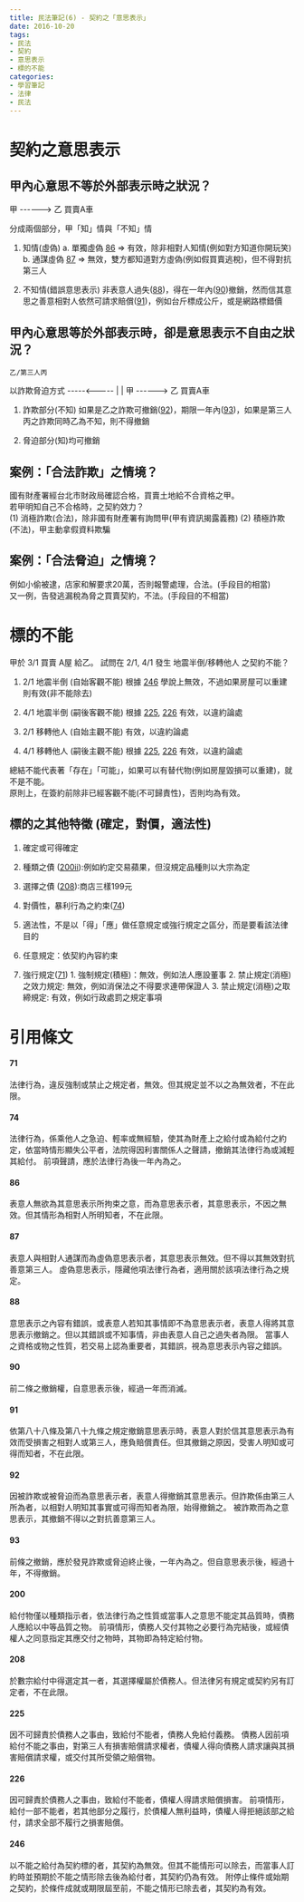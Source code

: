 ```yaml
---
title: 民法筆記(6) - 契約之「意思表示」
date: 2016-10-20
tags:
- 民法
- 契約
- 意思表示
- 標的不能
categories:
- 學習筆記
- 法律
- 民法
---
```


# 契約之意思表示
## 甲內心意思不等於外部表示時之狀況？
  甲 ------> 乙
     買賣A車

分成兩個部分，甲「知」情與「不知」情

1. 知情(虛偽)
  a. 單獨虛偽
    [86](#86) => 有效，除非相對人知情(例如對方知道你開玩笑)
  b. 通謀虛偽
    [87](#87) => 無效，雙方都知道對方虛偽(例如假買賣逃稅)，但不得對抗第三人

2. 不知情(錯誤意思表示)
  非表意人過失([88](#88))，得在一年內([90](#90))撤銷，然而信其意思之善意相對人依然可請求賠償([91](#91))，例如台斤標成公斤，或是網路標錯價

## 甲內心意思等於外部表示時，卻是意思表示不自由之狀況？
    乙/第三人丙
   以詐欺脅迫方式
   -----<-----
   |         |
  甲 ------> 乙
     買賣A車

1. 詐欺部分(不知)
  如果是乙之詐欺可撤銷([92](#92))，期限一年內([93](#93))，如果是第三人丙之詐欺同時乙為不知，則不得撤銷

2. 脅迫部分(知)均可撤銷

<!-- more -->

## 案例：「合法詐欺」之情境？
國有財產署經台北市財政局確認合格，買賣土地給不合資格之甲。  
若甲明知自己不合格時，之契約效力？  
(1) 消極詐欺(合法)，除非國有財產署有詢問甲(甲有資訊揭露義務)
(2) 積極詐欺(不法)，甲主動拿假資料欺騙

## 案例：「合法脅迫」之情境？
例如小偷被逮，店家和解要求20萬，否則報警處理，合法。(手段目的相當)  
又一例，告發逃漏稅為脅之買賣契約，不法。(手段目的不相當)

# 標的不能
甲於 3/1 買賣 A屋 給乙。
試問在 2/1, 4/1 發生 地震半倒/移轉他人 之契約不能？

1. 2/1 地震半倒 (自始客觀不能)
根據 [246](#246) 學說上無效，不過如果房屋可以重建則有效(非不能除去)

2. 4/1 地震半倒 (嗣後客觀不能)
根據 [225](#225), [226](#226) 有效，以違約論處

3. 2/1 移轉他人 (自始主觀不能)
有效，以違約論處

4. 4/1 移轉他人 (嗣後主觀不能)
根據 [225](#225), [226](#226) 有效，以違約論處

總結不能代表著「存在」「可能」，如果可以有替代物(例如房屋毀損可以重建)，就不是不能。  
原則上，在簽約前除非已經客觀不能(不可歸責性)，否則均為有效。

## 標的之其他特徵 (確定，對價，適法性)
1. 確定或可得確定
  1. 種類之債 ([200ii](#200)):例如約定交易蘋果，但沒規定品種則以大宗為定
  2. 選擇之債 ([208](#208)):商店三樣199元

2. 對價性，暴利行為之約束([74](#74))

3. 適法性，不是以「得」「應」做任意規定或強行規定之區分，而是要看該法律目的
  1. 任意規定：依契約內容約束
  2. 強行規定([71](#71))
    1. 強制規定(積極)：無效，例如法人應設董事
    2. 禁止規定(消極)之效力規定: 無效，例如消保法之不得要求連帶保證人
    3. 禁止規定(消極)之取締規定: 有效，例如行政處罰之規定事項

# 引用條文
#### 71
法律行為，違反強制或禁止之規定者，無效。但其規定並不以之為無效者，不在此限。

#### 74
法律行為，係乘他人之急迫、輕率或無經驗，使其為財產上之給付或為給付之約定，依當時情形顯失公平者，法院得因利害關係人之聲請，撤銷其法律行為或減輕其給付。
前項聲請，應於法律行為後一年內為之。

#### 86
表意人無欲為其意思表示所拘束之意，而為意思表示者，其意思表示，不因之無效。但其情形為相對人所明知者，不在此限。

#### 87
表意人與相對人通謀而為虛偽意思表示者，其意思表示無效。但不得以其無效對抗善意第三人。
虛偽意思表示，隱藏他項法律行為者，適用關於該項法律行為之規定。

#### 88
意思表示之內容有錯誤，或表意人若知其事情即不為意思表示者，表意人得將其意思表示撤銷之。但以其錯誤或不知事情，非由表意人自己之過失者為限。
當事人之資格或物之性質，若交易上認為重要者，其錯誤，視為意思表示內容之錯誤。

#### 90
前二條之撤銷權，自意思表示後，經過一年而消滅。

#### 91
依第八十八條及第八十九條之規定撤銷意思表示時，表意人對於信其意思表示為有效而受損害之相對人或第三人，應負賠償責任。但其撤銷之原因，受害人明知或可得而知者，不在此限。

#### 92
因被詐欺或被脅迫而為意思表示者，表意人得撤銷其意思表示。但詐欺係由第三人所為者，以相對人明知其事實或可得而知者為限，始得撤銷之。
被詐欺而為之意思表示，其撤銷不得以之對抗善意第三人。

#### 93
前條之撤銷，應於發見詐欺或脅迫終止後，一年內為之。但自意思表示後，經過十年，不得撤銷。

#### 200
給付物僅以種類指示者，依法律行為之性質或當事人之意思不能定其品質時，債務人應給以中等品質之物。
前項情形，債務人交付其物之必要行為完結後，或經債權人之同意指定其應交付之物時，其物即為特定給付物。

#### 208
於數宗給付中得選定其一者，其選擇權屬於債務人。但法律另有規定或契約另有訂定者，不在此限。

#### 225
因不可歸責於債務人之事由，致給付不能者，債務人免給付義務。
債務人因前項給付不能之事由，對第三人有損害賠償請求權者，債權人得向債務人請求讓與其損害賠償請求權，或交付其所受領之賠償物。

#### 226
因可歸責於債務人之事由，致給付不能者，債權人得請求賠償損害。
前項情形，給付一部不能者，若其他部分之履行，於債權人無利益時，債權人得拒絕該部之給付，請求全部不履行之損害賠償。

#### 246
以不能之給付為契約標的者，其契約為無效。但其不能情形可以除去，而當事人訂約時並預期於不能之情形除去後為給付者，其契約仍為有效。
附停止條件或始期之契約，於條件成就或期限屆至前，不能之情形已除去者，其契約為有效。
